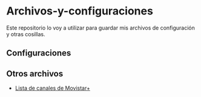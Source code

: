 # Archivos-y-configuraciones
Este repositorio lo voy a utilizar para guardar mis archivos de configuración y otras cosillas.

## Configuraciones
## Otros archivos
* [Lista de canales de Movistar+](https://raw.githubusercontent.com/Rehzet/Archivos-y-configuraciones/main/Movistar%20Plus.xspf)
